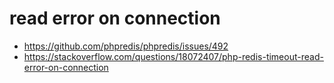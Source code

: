 # read error on connection
- https://github.com/phpredis/phpredis/issues/492
- https://stackoverflow.com/questions/18072407/php-redis-timeout-read-error-on-connection